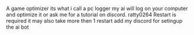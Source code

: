 A game optimizer its what i call a pc logger my ai will log on your computer and optimize it or ask me for a tutorial on discord. ratty0264
Restart is required it may also take more then 1 restart add my discord for setingup the ai bot
